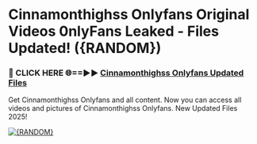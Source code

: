 # Cinnamonthighss Onlyfans Original Videos 0nlyFans Leaked - Files Updated! ({RANDOM})

<h3>🔴 CLICK HERE 🌐==►► <a href="https://betterlinks.top/A2PfLJ" rel="nofollow">Cinnamonthighss Onlyfans Updated Files</a></h3>

Get Cinnamonthighss Onlyfans and all content. Now you can access all videos and pictures of Cinnamonthighss Onlyfans. New Updated Files 2025!

[![{RANDOM}](https://i.imgur.com/ppqm5kG.gif)](https://betterlinks.top/A2PfLJ)